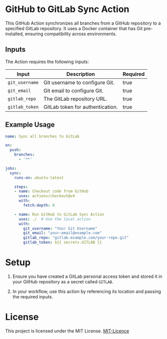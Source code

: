 # GitHub to GitLab Sync Action

This GitHub Action synchronizes all branches from a GitHub repository to a specified GitLab repository. It uses a Docker container that has Git pre-installed, ensuring compatibility across environments.

## Inputs

The Action requires the following inputs:

| Input          | Description                          | Required |
| -------------- | ------------------------------------ | -------- |
| `git_username` | Git username to configure Git.       | true     |
| `git_email`    | Git email to configure Git.          | true     |
| `gitlab_repo`  | The GitLab repository URL.           | true     |
| `gitlab_token` | GitLab token for authentication.     | true     |

## Example Usage

```yaml
name: Sync all branches to GitLab

on:
  push:
    branches:
      - '**'

jobs:
  sync:
    runs-on: ubuntu-latest

    steps:
    - name: Checkout code from GitHub
      uses: actions/checkout@v4
      with:
        fetch-depth: 0

    - name: Run GitHub to GitLab Sync Action
      uses: ./  # Use the local action
      with:
        git_username: "Your Git Username"
        git_email: "your-email@example.com"
        gitlab_repo: "gitlab.example.com/your-repo.git"
        gitlab_token: ${{ secrets.GITLAB }}

```
# Setup
1. Ensure you have created a GitLab personal access token and stored it in your GitHub repository as a secret called ``GITLAB``.

2. In your workflow, use this action by referencing its location and passing the required inputs.


# License
This project is licensed under the MIT License. [MIT-Licence](LICENSE)